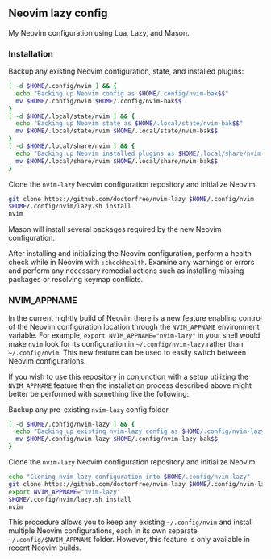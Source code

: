 ## Neovim lazy config

My Neovim configuration using Lua, Lazy, and Mason.

### Installation

Backup any existing Neovim configuration, state, and installed plugins:

```bash
[ -d $HOME/.config/nvim ] && {
  echo "Backing up Neovim config as $HOME/.config/nvim-bak$$"
  mv $HOME/.config/nvim $HOME/.config/nvim-bak$$
}
[ -d $HOME/.local/state/nvim ] && {
  echo "Backing up Neovim state as $HOME/.local/state/nvim-bak$$"
  mv $HOME/.local/state/nvim $HOME/.local/state/nvim-bak$$
}
[ -d $HOME/.local/share/nvim ] && {
  echo "Backing up Neovim installed plugins as $HOME/.local/share/nvim-bak$$"
  mv $HOME/.local/share/nvim $HOME/.local/share/nvim-bak$$
}
```

Clone the `nvim-lazy` Neovim configuration repository and initialize Neovim:

```bash
git clone https://github.com/doctorfree/nvim-lazy $HOME/.config/nvim
$HOME/.config/nvim/lazy.sh install
nvim
```

Mason will install several packages required by the new Neovim configuration.

After installing and initializing the Neovim configuration, perform a health
check while in Neovim with `:checkhealth`. Examine any warnings or errors and
perform any necessary remedial actions such as installing missing packages
or resolving keymap conflicts.

### NVIM_APPNAME

In the current nightly build of Neovim there is a new feature enabling
control of the Neovim configuration location through the `NVIM_APPNAME`
environment variable. For example, `export NVIM_APPNAME="nvim-lazy"` in
your shell would make `nvim` look for its configuration in `~/.config/nvim-lazy`
rather than `~/.config/nvim`. This new feature can be used to easily switch
between Neovim configurations.

If you wish to use this repository in conjunction with a setup utilizing the
`NVIM_APPNAME` feature then the installation process described above might
better be performed with something like the following:

Backup any pre-existing `nvim-lazy` config folder

```bash
[ -d $HOME/.config/nvim-lazy ] && {
  echo "Backing up existing nvim-lazy config as $HOME/.config/nvim-lazy-bak$$"
  mv $HOME/.config/nvim-lazy $HOME/.config/nvim-lazy-bak$$
}
```

Clone the `nvim-lazy` Neovim configuration repository and initialize Neovim:

```bash
echo "Cloning nvim-lazy configuration into $HOME/.config/nvim-lazy"
git clone https://github.com/doctorfree/nvim-lazy $HOME/.config/nvim-lazy
export NVIM_APPNAME="nvim-lazy"
$HOME/.config/nvim/lazy.sh install
nvim
```

This procedure allows you to keep any existing `~/.config/nvim` and install
multiple Neovim configurations, each in its own separate `~/.config/$NVIM_APPNAME`
folder. However, this feature is only available in recent Neovim builds.
